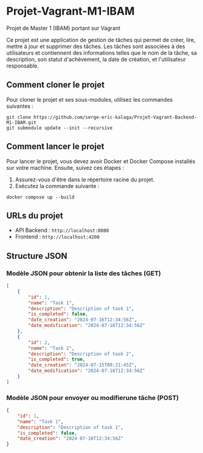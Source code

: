 # Projet-Vagrant-M1-IBAM

Projet de Master 1 (IBAM) portant sur Vagrant

Ce projet est une application de gestion de tâches qui permet de créer, lire, mettre à jour et supprimer des tâches. Les tâches sont associées à des utilisateurs et contiennent des informations telles que le nom de la tâche, sa description, son statut d'achèvement, la date de création, et l'utilisateur responsable.

## Comment cloner le projet

Pour cloner le projet et ses sous-modules, utilisez les commandes suivantes :

```
git clone https://github.com/serge-eric-kalaga/Projet-Vagrant-Backend-M1-IBAM.git
git submodule update --init --recursive
```

## Comment lancer le projet

Pour lancer le projet, vous devez avoir Docker et Docker Compose installés sur votre machine. Ensuite, suivez ces étapes :

1. Assurez-vous d'être dans le répertoire racine du projet.
2. Exécutez la commande suivante :

```
docker compose up --build
```

## URLs du projet

- API Backend : `http://localhost:8080`
- Frontend : `http://localhost:4200`

## Structure JSON

### Modèle JSON pour obtenir la liste des tâches (GET)

```json
[
    {
        "id": 1,
        "name": "Task 1",
        "description": "Description of task 1",
        "is_completed": false,
        "date_creation": "2024-07-16T12:34:56Z",
        "date_modification": "2024-07-16T12:34:56Z"
    },
    {
        "id": 2,
        "name": "Task 2",
        "description": "Description of task 2",
        "is_completed": true,
        "date_creation": "2024-07-15T09:21:45Z",
        "date_modification": "2024-07-16T12:34:56Z"
    }
]
```

### Modèle JSON pour envoyer ou modifierune tâche (POST)

```json
{
    "id": 1,
    "name": "Task 1",
    "description": "Description of task 1",
    "is_completed": false,
    "date_creation": "2024-07-16T12:34:56Z"
}
```
